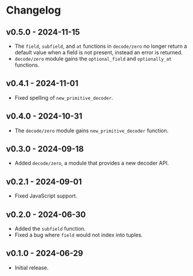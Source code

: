 # Changelog

## v0.5.0 - 2024-11-15

- The `field`, `subfield`, and `at` functions in `decode/zero` no longer return
  a default value when a field is not present, instead an error is returned.
- `decode/zero` module gains the `optional_field` and `optionally_at` functions.

## v0.4.1 - 2024-11-01

- Fixed spelling of `new_primitive_decoder`.

## v0.4.0 - 2024-10-31

- The `decode/zero` module gains `new_primitive_decoder` function.

## v0.3.0 - 2024-09-18

- Added `decode/zero`, a module that provides a new decoder API.

## v0.2.1 - 2024-09-01

- Fixed JavaScript support.

## v0.2.0 - 2024-06-30

- Added the `subfield` function.
- Fixed a bug where `field` would not index into tuples.

## v0.1.0 - 2024-06-29

- Initial release.
